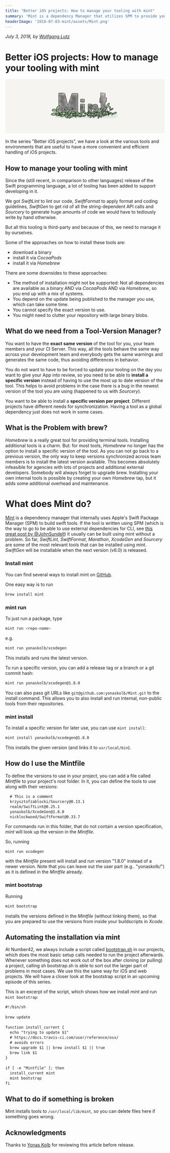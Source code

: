 ```yaml
---
title: "Better iOS projects: How to manage your tooling with mint"
summary: 'Mint is a dependency Manager that utilizes SPM to provide you with the exact versions of development tools you need.'
headerImage: '2018-07-03-mint/assets/Mint.png'
---
```

_July 3, 2018, by [Wolfgang Lutz](https://number42.de/#team)_


# Better iOS projects: How to manage your tooling with mint
![](assets/Mint.png)

In the series "Better iOS projects", we have a look at the various tools and environments that are useful to have a more convenient and efficient handling of iOS projects.

## How to manage your tooling with mint

Since the (still recent, in comparison to other languages) release of the Swift programming language, a lot of tooling has been added to support developing in it.

We got _SwiftLint_ to lint our code, _SwiftFormat_ to apply format and coding guidelines, _SwiftGen_ to get rid of all the string-dependent API calls and _Sourcery_ to generate huge amounts of code we would have to tediously write by hand otherwise.

But all this tooling is third-party and because of this, we need to manage it by ourselves.

Some of the approaches on how to install these tools are:

-   download a binary
-   install it via _CocoaPods_
-   install it via _Homebrew_

There are some downsides to these approaches:

-   The method of installation might not be supported: Not all dependencies are available as a binary AND via _CocoaPods_ AND via _Homebrew_, so you end up with a mix of systems.
-   You depend on the update being published to the manager you use, which can take some time.
-   You cannot specify the exact version to use.
-   You might need to clutter your repository with large binary blobs.

## What do we need from a Tool-Version Manager?

You want to have the **exact same version** of the tool for you, your team members and your CI Server. This way, all the tools behave the same way across your development team and everybody gets the same warnings and generates the same code, thus avoiding differences in behavior.

You do not want to have to be forced to update your tooling on the day you want to give your App into review, so you need to be able to
**install a specific version** instead of having to use the most up to date version of the tool. This helps to avoid problems in the case there is a bug in the newest version of the tool you are using (happened to us with _Sourcery_).

You want to be able to install a **specific version per project**. Different projects have different needs for synchronization. Having a tool as a global dependency just does not work in some cases.

## What is the Problem with brew?

_Homebrew_ is a really great tool for providing terminal tools. Installing additional tools is a charm. But: for most tools, _Homebrew_ no longer has the option to install a specific version of the tool. As you can not go back to a previous version, the only way to keep versions synchronized across team members is to install the latest version available. This becomes absolutely infeasible for agencies with lots of projects and additional external developers. Somebody will always forget to upgrade brew. Installing your own internal tools is possible by creating your own _Homebrew_ tap, but it adds some additional overhead and maintenance.

# What does Mint do?

[Mint](https://github.com/yonaskolb/Mint) is a dependency manager that internally uses Apple's Swift Package Manager (SPM) to build swift tools. If the tool is written using SPM (which is the way to go to be able to use external dependencies for CLI, see [this great post by @JohnSundell](https://www.swiftbysundell.com/posts/building-a-command-line-tool-using-the-swift-package-manager)) it usually can be built using mint without a problem. So far, _SwiftLint_, _SwiftFormat_, _Marathon_, _XcodeGen_ and _Sourcery_ are some of the most relevant tools that can be installed using mint. _SwiftGen_ will be installable when the next version (v6.0) is released.

### Install mint

You can find several ways to install mint on [GitHub](https://github.com/yonaskolb/Mint).

One easy way is to run

```bash
brew install mint
```

### mint run

To just run a package, type

```bash
mint run <repo-name>
```

e.g.

```bash
mint run yonaskolb/xcodegen
```

This installs and runs the latest version.

To run a specific version, you can add a release tag or a branch or a git commit hash:

```bash
mint run yonaskolb/xcodegen@1.8.0
```

You can also pass git URLs like `git@github.com:yonaskolb/Mint.git` to the install command. This allows you to also install and run internal, non-public tools from their repositories.

### mint install

To install a specific version for later use, you can use `mint install`:

```bash
mint install yonaskolb/xcodegen@1.8.0
```

This installs the given version (and links it to `usr/local/bin`).

## How do I use the Mintfile

To define the versions to use in your project, you can add a file called
_Mintfile_ to your project's root folder. In it, you can define the tools
to use along with their versions:

```
  # This is a comment
  krzysztofzablocki/Sourcery@0.13.1
  realm/SwiftLint@0.25.1
  yonaskolb/XcodeGen@1.8.0
  nicklockwood/SwiftFormat@0.33.7
```

For commands run in this folder, that do not contain a version specification, _mint_ will look up the version in the _Mintfile_.

So, running

```bash
mint run xcodegen
```

with the _Mintfile_ present will install and run version "1.8.0" instead
of a newer version. Note that you can leave out the user part (e.g.. "yonaskolb/") as it is defined in the _Mintfile_ already.

### mint bootstrap

Running

```bash
mint bootstrap
```

installs the versions defined in the _Mintfile_ (without linking them), so that you are prepared to use the versions from inside your buildscripts in _Xcode_.

## Automating the installation via mint

At Number42, we always include a script called [bootstrap.sh](https://github.com/num42/n42-buildscripts/blob/master/bootstrap.sh) in our projects, which does the most basic setup calls needed to run the project afterwards. Whenever something does not work out of the box after cloning (or pulling) a project, calling sh bootstrap.sh is able to sort out the larger part of problems in most cases. We use this the same way for iOS and web projects. We will have a closer look at the bootstrap script in an upcoming episode of this series.

This is an excerpt of the script, which shows how we install _mint_ and run `mint bootstrap`:

```
#!/bin/sh

brew update

function install_current {
  echo "trying to update $1"
  # https://docs.travis-ci.com/user/reference/osx/
  # avoids errors
  brew upgrade $1 || brew install $1 || true
  brew link $1
}

if [ -e "Mintfile" ]; then
  install_current mint
  mint bootstrap
fi
```

## What to do if something is broken

Mint installs tools to `/usr/local/lib/mint`, so you can delete files here if something goes wrong.

## Acknowledgments
Thanks to [Yonas Kolb](https://github.com/yonaskolb) for reviewing this article before release.
